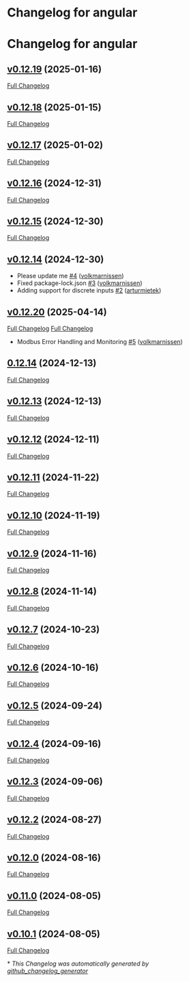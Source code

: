 # Changelog for angular
# Changelog for angular

## [v0.12.19](https://github.com/volkmarnissen/angular/tree/v0.12.19) (2025-01-16)

[Full Changelog](https://github.com/volkmarnissen/angular/compare/v0.12.18...v0.12.19)

## [v0.12.18](https://github.com/volkmarnissen/angular/tree/v0.12.18) (2025-01-15)

[Full Changelog](https://github.com/volkmarnissen/angular/compare/v0.12.17...v0.12.18)

## [v0.12.17](https://github.com/volkmarnissen/angular/tree/v0.12.17) (2025-01-02)

[Full Changelog](https://github.com/volkmarnissen/angular/compare/v0.12.16...v0.12.17)

## [v0.12.16](https://github.com/volkmarnissen/angular/tree/v0.12.16) (2024-12-31)

[Full Changelog](https://github.com/volkmarnissen/angular/compare/v0.12.15...v0.12.16)

## [v0.12.15](https://github.com/volkmarnissen/angular/tree/v0.12.15) (2024-12-30)

[Full Changelog](https://github.com/volkmarnissen/angular/compare/v0.12.14...v0.12.15)

## [v0.12.14](https://github.com/volkmarnissen/angular/tree/v0.12.14) (2024-12-30)

- Please update me [\#4](https://github.com/modbus2mqtt/angular/pull/4) ([volkmarnissen](https://github.com/volkmarnissen))
- Fixed package-lock.json [\#3](https://github.com/modbus2mqtt/angular/pull/3) ([volkmarnissen](https://github.com/volkmarnissen))
- Adding support for discrete inputs [\#2](https://github.com/modbus2mqtt/angular/pull/2) ([arturmietek](https://github.com/arturmietek))

## [v0.12.20](https://github.com/modbus2mqtt/angular/tree/v0.12.20) (2025-04-14)

[Full Changelog](https://github.com/modbus2mqtt/angular/compare/v0.12.19...v0.12.20)
[Full Changelog](https://github.com/volkmarnissen/angular/compare/v0.12.17...v0.12.18)
- Modbus Error Handling and Monitoring [\#5](https://github.com/modbus2mqtt/angular/pull/5) ([volkmarnissen](https://github.com/volkmarnissen))

## [0.12.14](https://github.com/volkmarnissen/angular/tree/0.12.14) (2024-12-13)

[Full Changelog](https://github.com/volkmarnissen/angular/compare/v0.12.13...0.12.14)

## [v0.12.13](https://github.com/volkmarnissen/angular/tree/v0.12.13) (2024-12-13)

[Full Changelog](https://github.com/volkmarnissen/angular/compare/v0.12.12...v0.12.13)

## [v0.12.12](https://github.com/volkmarnissen/angular/tree/v0.12.12) (2024-12-11)

[Full Changelog](https://github.com/volkmarnissen/angular/compare/v0.12.11...v0.12.12)

## [v0.12.11](https://github.com/volkmarnissen/angular/tree/v0.12.11) (2024-11-22)

[Full Changelog](https://github.com/volkmarnissen/angular/compare/v0.12.10...v0.12.11)

## [v0.12.10](https://github.com/volkmarnissen/angular/tree/v0.12.10) (2024-11-19)

[Full Changelog](https://github.com/volkmarnissen/angular/compare/v0.12.9...v0.12.10)

## [v0.12.9](https://github.com/volkmarnissen/angular/tree/v0.12.9) (2024-11-16)

[Full Changelog](https://github.com/volkmarnissen/angular/compare/v0.12.8...v0.12.9)

## [v0.12.8](https://github.com/volkmarnissen/angular/tree/v0.12.8) (2024-11-14)

[Full Changelog](https://github.com/volkmarnissen/angular/compare/v0.12.7...v0.12.8)

## [v0.12.7](https://github.com/volkmarnissen/angular/tree/v0.12.7) (2024-10-23)

[Full Changelog](https://github.com/volkmarnissen/angular/compare/v0.12.6...v0.12.7)

## [v0.12.6](https://github.com/volkmarnissen/angular/tree/v0.12.6) (2024-10-16)

[Full Changelog](https://github.com/volkmarnissen/angular/compare/v0.12.5...v0.12.6)

## [v0.12.5](https://github.com/volkmarnissen/angular/tree/v0.12.5) (2024-09-24)

[Full Changelog](https://github.com/volkmarnissen/angular/compare/v0.12.4...v0.12.5)

## [v0.12.4](https://github.com/volkmarnissen/angular/tree/v0.12.4) (2024-09-16)

[Full Changelog](https://github.com/volkmarnissen/angular/compare/v0.12.3...v0.12.4)

## [v0.12.3](https://github.com/volkmarnissen/angular/tree/v0.12.3) (2024-09-06)

[Full Changelog](https://github.com/volkmarnissen/angular/compare/v0.12.2...v0.12.3)

## [v0.12.2](https://github.com/volkmarnissen/angular/tree/v0.12.2) (2024-08-27)

[Full Changelog](https://github.com/volkmarnissen/angular/compare/v0.12.0...v0.12.2)

## [v0.12.0](https://github.com/volkmarnissen/angular/tree/v0.12.0) (2024-08-16)

[Full Changelog](https://github.com/volkmarnissen/angular/compare/v0.11.0...v0.12.0)

## [v0.11.0](https://github.com/volkmarnissen/angular/tree/v0.11.0) (2024-08-05)

[Full Changelog](https://github.com/volkmarnissen/angular/compare/v0.10.1...v0.11.0)

## [v0.10.1](https://github.com/volkmarnissen/angular/tree/v0.10.1) (2024-08-05)

[Full Changelog](https://github.com/volkmarnissen/angular/compare/0b2169b1bceece9fa4c2c6940ef33dafe96ae43b...v0.10.1)



\* *This Changelog was automatically generated by [github_changelog_generator](https://github.com/github-changelog-generator/github-changelog-generator)*
